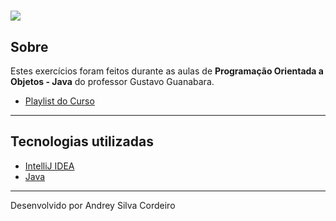 <h1>
    <img src=https://www.cursoemvideo.com/sucesso/wp-content/uploads/2019/07/logo-cev-horizontal.png>
</h1>

## Sobre

Estes exercícios foram feitos durante as aulas de **Programação Orientada a Objetos - Java** do professor Gustavo Guanabara.

- [Playlist do Curso](https://www.youtube.com/playlist?list=PLHz_AreHm4dkqe2aR0tQK74m8SFe-aGsY)

---

## Tecnologias utilizadas
- [IntelliJ IDEA](https://www.jetbrains.com/pt-br/idea/)
- [Java](https://docs.oracle.com/en/java/)

---

Desenvolvido por Andrey Silva Cordeiro